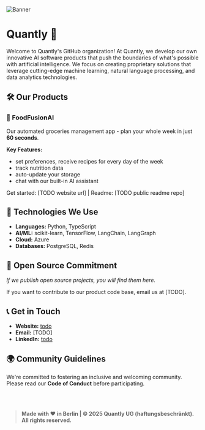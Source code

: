 
![Banner](https://github.com/user-attachments/assets/ec84c594-22d0-413f-939f-b09e2b8c47db)

# Quantly 🚀

Welcome to Quantly's GitHub organization! At Quantly, we develop our own innovative AI software products that push the boundaries of what's possible with artificial intelligence. We focus on creating proprietary solutions that leverage cutting-edge machine learning, natural language processing, and data analytics technologies.

## 🛠️ Our Products

### 🍴 FoodFusionAI
Our automated groceries management app - plan your whole week in just **60 seconds**.

**Key Features:**
- set preferences, receive recipes for every day of the week
- track nutrition data
- auto-update your storage
- chat with our built-in AI assistant

Get started: [TODO website url] |
Readme: [TODO public readme repo]

## 🔧 Technologies We Use

- **Languages:** Python, TypeScript
- **AI/ML:** scikit-learn, TensorFlow, LangChain, LangGraph
- **Cloud:** Azure
- **Databases:** PostgreSQL, Redis

## 🤝 Open Source Commitment

*If we publish open source projects, you will find them here.*

If you want to contribute to our product code base, email us at [TODO].

## 📞 Get in Touch

- **Website:** [todo](todo)
- **Email:** [TODO]
- **LinkedIn:** [todo](todo)

## 🌍 Community Guidelines

We're committed to fostering an inclusive and welcoming community. Please read our **Code of Conduct** before participating.

<br><br>

> **Made with ❤️ in Berlin | © 2025 Quantly UG (haftungsbeschränkt). All rights reserved.**
